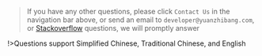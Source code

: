 > If you have any other questions, please click `Contact Us` in the navigation bar above, or send an email to `developer@yuanzhibang.com`, or [Stackoverflow](https://stackoverflow.com/questions/tagged/ttqm) questions, we will promptly answer

!>Questions support Simplified Chinese, Traditional Chinese, and English

